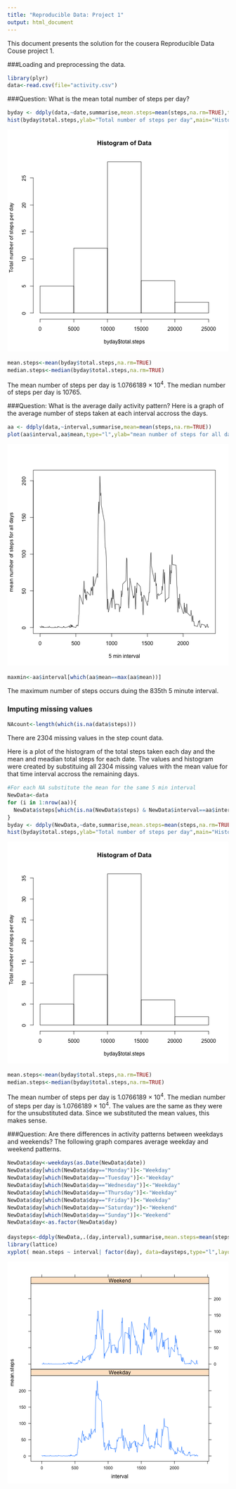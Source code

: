 ```yaml
---
title: "Reproducible Data: Project 1"
output: html_document
---
```


This document presents the solution for the cousera Reproducible Data Couse project 1.

###Loading and preprocessing the data.


```r
library(plyr)
data<-read.csv(file="activity.csv")
```
###Question: What is the mean total number of steps per day?

```r
byday <- ddply(data,~date,summarise,mean.steps=mean(steps,na.rm=TRUE),total.steps=sum(steps))
hist(byday$total.steps,ylab="Total number of steps per day",main="Histogram of Data")
```

![plot of chunk count.days](figure/count.days-1.png) 

```r
mean.steps<-mean(byday$total.steps,na.rm=TRUE)
median.steps<-median(byday$total.steps,na.rm=TRUE)
```
The mean number of steps per day is 1.0766189 &times; 10<sup>4</sup>. The median number of steps per day is 10765.

###Question: What is the average daily activity pattern?
Here is a graph of the average number of steps taken at each interval accross the days. 

```r
aa <- ddply(data,~interval,summarise,mean=mean(steps,na.rm=TRUE))
plot(aa$interval,aa$mean,type="l",ylab="mean number of steps for all days",xlab="5 min interval")
```

![plot of chunk computemean](figure/computemean-1.png) 

```r
maxmin<-aa$interval[which(aa$mean==max(aa$mean))]
```

The maximum number of steps occurs duing the 835th 5 minute interval. 

### Imputing missing values

```r
NAcount<-length(which(is.na(data$steps)))
```
There are 2304 missing values in the step count data. 

Here is a plot of the histogram of the total steps taken each day and the mean and meadian total steps for each date. The values and histogram were created by substituing all 2304 missing values with the mean value for that time interval accross the remaining days.  


```r
#For each NA substitute the mean for the same 5 min interval
NewData<-data
for (i in 1:nrow(aa)){
  NewData$steps[which(is.na(NewData$steps) & NewData$interval==aa$interval[[i]])]<-aa$mean[[i]]
}
byday <- ddply(NewData,~date,summarise,mean.steps=mean(steps,na.rm=TRUE),total.steps=sum(steps))
hist(byday$total.steps,ylab="Total number of steps per day",main="Histogram of Data")
```

![plot of chunk substitute.days](figure/substitute.days-1.png) 

```r
mean.steps<-mean(byday$total.steps,na.rm=TRUE)
median.steps<-median(byday$total.steps,na.rm=TRUE)
```
The mean number of steps per day is 1.0766189 &times; 10<sup>4</sup>. The median number of steps per day is 1.0766189 &times; 10<sup>4</sup>. The values are the same as they were for the unsubstituted data. Since we substituted the mean values, this makes sense. 

###Question: Are there differences in activity patterns between weekdays and weekends?
The following graph compares average weekday and weekend patterns. 

```r
NewData$day<-weekdays(as.Date(NewData$date))
NewData$day[which(NewData$day=="Monday")]<-"Weekday"
NewData$day[which(NewData$day=="Tuesday")]<-"Weekday"
NewData$day[which(NewData$day=="Wednesday")]<-"Weekday"
NewData$day[which(NewData$day=="Thursday")]<-"Weekday"
NewData$day[which(NewData$day=="Friday")]<-"Weekday"
NewData$day[which(NewData$day=="Saturday")]<-"Weekend"
NewData$day[which(NewData$day=="Sunday")]<-"Weekend"
NewData$day<-as.factor(NewData$day)

daysteps<-ddply(NewData,.(day,interval),summarise,mean.steps=mean(steps,na.rm=TRUE),total.steps=sum(steps))
library(lattice)
xyplot( mean.steps ~ interval| factor(day), data=daysteps,type="l",layout=c(1,2))
```

![plot of chunk weekdays](figure/weekdays-1.png) 


